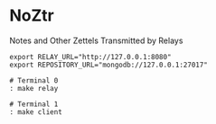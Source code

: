 # NoZtr

Notes and Other Zettels Transmitted by Relays

```shell
export RELAY_URL="http://127.0.0.1:8080"
export REPOSITORY_URL="mongodb://127.0.0.1:27017"

# Terminal 0
: make relay

# Terminal 1
: make client
```
